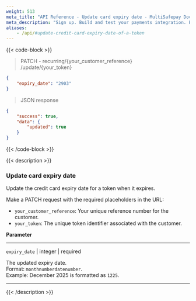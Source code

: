 ```yaml
---
weight: 513
meta_title: "API Reference - Update card expiry date - MultiSafepay Docs"
meta_description: "Sign up. Build and test your payments integration. Explore our products and services. Use our API Reference, SDKs, and wrappers. Get support."
aliases: 
    - /api/#update-credit-card-expiry-date-of-a-token
---
```


{{< code-block >}}

> PATCH - recurring/{your_customer_reference}  
/update/{your_token}

```json
{
    "expiry_date": "2903"
}
```
> JSON response

```json
{
    "success": true,
    "data": {
        "updated": true
    }
}
```

{{< /code-block >}}

{{< description >}}

### Update card expiry date

Update the credit card expiry date for a token when it expires.

Make a PATCH request with the required placeholders in the URL:

- `your_customer_reference`: Your unique reference number for the customer.
- `your_token`: The unique token identifier associated with the customer.

**Parameter**

----------------
`expiry_date` | integer | required

The updated expiry date.  
Format: `monthnumberdatenumber`.  
Example: December 2025 is formatted as `1225`.

----------------
{{< /description >}}

